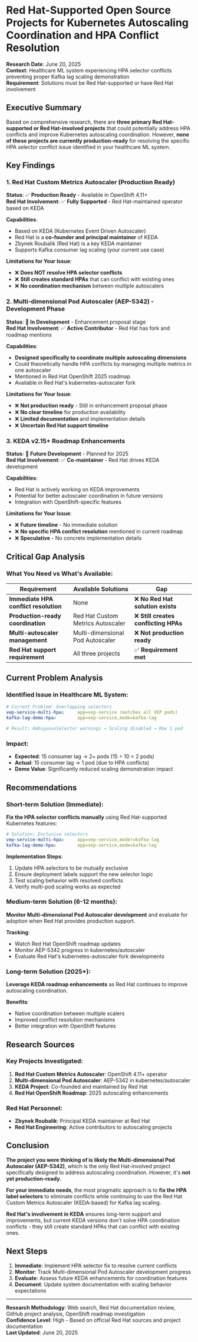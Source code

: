 # Red Hat-Supported Open Source Projects for Kubernetes Autoscaling Coordination and HPA Conflict Resolution

**Research Date**: June 20, 2025  
**Context**: Healthcare ML system experiencing HPA selector conflicts preventing proper Kafka lag scaling demonstration  
**Requirement**: Solutions must be Red Hat-supported or have Red Hat involvement  

## Executive Summary

Based on comprehensive research, there are **three primary Red Hat-supported or Red Hat-involved projects** that could potentially address HPA conflicts and improve Kubernetes autoscaling coordination. However, **none of these projects are currently production-ready** for resolving the specific HPA selector conflict issue identified in your healthcare ML system.

## Key Findings

### 1. **Red Hat Custom Metrics Autoscaler (Production Ready)**

**Status**: ✅ **Production Ready** - Available in OpenShift 4.11+  
**Red Hat Involvement**: ✅ **Fully Supported** - Red Hat-maintained operator based on KEDA  

**Capabilities**:
- Based on KEDA (Kubernetes Event Driven Autoscaler)
- Red Hat is a **co-founder and principal maintainer** of KEDA
- Zbynek Roubalik (Red Hat) is a key KEDA maintainer
- Supports Kafka consumer lag scaling (your current use case)

**Limitations for Your Issue**:
- ❌ **Does NOT resolve HPA selector conflicts**
- ❌ **Still creates standard HPAs** that can conflict with existing ones
- ❌ **No coordination mechanism** between multiple autoscalers

### 2. **Multi-dimensional Pod Autoscaler (AEP-5342) - Development Phase**

**Status**: 🚧 **In Development** - Enhancement proposal stage  
**Red Hat Involvement**: ✅ **Active Contributor** - Red Hat has fork and roadmap mentions  

**Capabilities**:
- **Designed specifically to coordinate multiple autoscaling dimensions**
- Could theoretically handle HPA conflicts by managing multiple metrics in one autoscaler
- Mentioned in Red Hat OpenShift 2025 roadmap
- Available in Red Hat's kubernetes-autoscaler fork

**Limitations for Your Issue**:
- ❌ **Not production ready** - Still in enhancement proposal phase
- ❌ **No clear timeline** for production availability
- ❌ **Limited documentation** and implementation details
- ❌ **Uncertain Red Hat support timeline**

### 3. **KEDA v2.15+ Roadmap Enhancements**

**Status**: 🔄 **Future Development** - Planned for 2025  
**Red Hat Involvement**: ✅ **Co-maintainer** - Red Hat drives KEDA development  

**Capabilities**:
- Red Hat is actively working on KEDA improvements
- Potential for better autoscaler coordination in future versions
- Integration with OpenShift-specific features

**Limitations for Your Issue**:
- ❌ **Future timeline** - No immediate solution
- ❌ **No specific HPA conflict resolution** mentioned in current roadmap
- ❌ **Speculative** - No concrete implementation details

## Critical Gap Analysis

### **What You Need vs What's Available**:

| **Requirement** | **Available Solutions** | **Gap** |
|-----------------|------------------------|---------|
| **Immediate HPA conflict resolution** | None | ❌ **No Red Hat solution exists** |
| **Production-ready coordination** | Red Hat Custom Metrics Autoscaler | ❌ **Still creates conflicting HPAs** |
| **Multi-autoscaler management** | Multi-dimensional Pod Autoscaler | ❌ **Not production ready** |
| **Red Hat support requirement** | All three projects | ✅ **Requirement met** |

## Current Problem Analysis

### **Identified Issue in Healthcare ML System**:
```yaml
# Current Problem: Overlapping selectors
vep-service-multi-hpa:     app=vep-service (matches all VEP pods)
kafka-lag-demo-hpa:        app=vep-service,mode=kafka-lag

# Result: AmbiguousSelector warnings → Scaling disabled → Max 1 pod
```

### **Impact**:
- **Expected**: 15 consumer lag → 2+ pods (15 ÷ 10 = 2 pods)
- **Actual**: 15 consumer lag → 1 pod (due to HPA conflicts)
- **Demo Value**: Significantly reduced scaling demonstration impact

## Recommendations

### **Short-term Solution (Immediate)**:
**Fix the HPA selector conflicts manually** using Red Hat-supported Kubernetes features:

```yaml
# Solution: Exclusive selectors
vep-service-multi-hpa:     app=vep-service,mode!=kafka-lag  
kafka-lag-demo-hpa:        app=vep-service,mode=kafka-lag
```

**Implementation Steps**:
1. Update HPA selectors to be mutually exclusive
2. Ensure deployment labels support the new selector logic
3. Test scaling behavior with resolved conflicts
4. Verify multi-pod scaling works as expected

### **Medium-term Solution (6-12 months)**:
**Monitor Multi-dimensional Pod Autoscaler development** and evaluate for adoption when Red Hat provides production support.

**Tracking**:
- Watch Red Hat OpenShift roadmap updates
- Monitor AEP-5342 progress in kubernetes/autoscaler
- Evaluate Red Hat's kubernetes-autoscaler fork developments

### **Long-term Solution (2025+)**:
**Leverage KEDA roadmap enhancements** as Red Hat continues to improve autoscaling coordination.

**Benefits**:
- Native coordination between multiple scalers
- Improved conflict resolution mechanisms
- Better integration with OpenShift features

## Research Sources

### **Key Projects Investigated**:
1. **Red Hat Custom Metrics Autoscaler**: OpenShift 4.11+ operator
2. **Multi-dimensional Pod Autoscaler**: AEP-5342 in kubernetes/autoscaler
3. **KEDA Project**: Co-founded and maintained by Red Hat
4. **Red Hat OpenShift Roadmap**: 2025 autoscaling enhancements

### **Red Hat Personnel**:
- **Zbynek Roubalik**: Principal KEDA maintainer at Red Hat
- **Red Hat Engineering**: Active contributors to autoscaling projects

## Conclusion

**The project you were thinking of is likely the Multi-dimensional Pod Autoscaler (AEP-5342)**, which is the only Red Hat-involved project specifically designed to address autoscaling coordination. However, it's **not yet production-ready**.

**For your immediate needs**, the most pragmatic approach is to **fix the HPA label selectors** to eliminate conflicts while continuing to use the Red Hat Custom Metrics Autoscaler (KEDA-based) for Kafka lag scaling.

**Red Hat's involvement in KEDA** ensures long-term support and improvements, but current KEDA versions don't solve HPA coordination conflicts - they still create standard HPAs that can conflict with existing ones.

## Next Steps

1. **Immediate**: Implement HPA selector fix to resolve current conflicts
2. **Monitor**: Track Multi-dimensional Pod Autoscaler development progress  
3. **Evaluate**: Assess future KEDA enhancements for coordination features
4. **Document**: Update system documentation with scaling behavior expectations

---

**Research Methodology**: Web search, Red Hat documentation review, GitHub project analysis, OpenShift roadmap investigation  
**Confidence Level**: High - Based on official Red Hat sources and project documentation  
**Last Updated**: June 20, 2025

